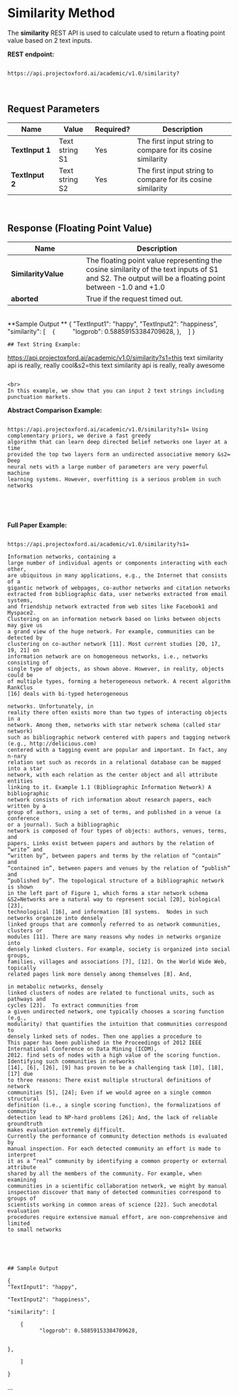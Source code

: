 <!-- 

NavPath: Academic Knowledge API

LinkLabel: Similarity Method

Url:
Academic-Knowledge-API/documentation/SimilarityMethod

Weight: 75

-->

# Similarity Method

The **similarity** REST API is used to
calculate used to return a floating point value
based on 2 text inputs. 

**REST endpoint:**

```

https://api.projectoxford.ai/academic/v1.0/similarity?

``` 
<br>

## Request Parameters
Name        | Value      | Required?        | Description
-----------|----------|--------|----------
**TextInput 1**        |Text string S1   |Yes          |The first input string to compare for its cosine similarity
**TextInput 2**        |Text string S2   |Yes          |The first input string to compare for its cosine similarity
<br>

## Response (Floating Point Value)
Name | Description
--------|---------
**SimilarityValue**        |The floating point value representing the cosine similarity of the text inputs of S1 and S2. The output will be a floating point between -1.0 and +1.0
**aborted** | True if the request timed out.
<br>
**Sample Output **
{
"TextInput1": "happy",
"TextInput2": "happiness", 
"similarity": 
  [    
    {          "logprob": 0.58859153384709628,
    },    
  ]
}
<br>

```
## Text String Example:

```
https://api.projectoxford.ai/academic/v1.0/similarity?s1=this text similarity api is really, really cool&s2=this
text similarity api is really, really awesome

```

<br>
In this example, we show that you can input 2 text strings including punctuation markets.

```

**Abstract Comparison Example:**

```

https://api.projectoxford.ai/academic/v1.0/similarity?s1= Using complementary priors, we derive a fast greedy
algorithm that can learn deep directed belief networks one layer at a time
provided the top two layers form an undirected associative memory &s2= Deep
neural nets with a large number of parameters are very powerful machine
learning systems. However, overfitting is a serious problem in such networks

 

``` 

<br>

**Full Paper Example:**

```

https://api.projectoxford.ai/academic/v1.0/similarity?s1=

Information networks, containing a
large number of individual agents or components interacting with each other,
are ubiquitous in many applications, e.g., the Internet that consists of a
gigantic network of webpages, co-author networks and citation networks
extracted from bibliographic data, user networks extracted from email systems,
and friendship network extracted from web sites like Facebook1 and Myspace2.
Clustering on an information network based on links between objects may give us
a grand view of the huge network. For example, communities can be detected by
clustering on co-author network [11]. Most current studies [20, 17, 19, 21] on
information network are on homogeneous networks, i.e., networks consisting of
single type of objects, as shown above. However, in reality, objects could be
of multiple types, forming a heterogeneous network. A recent algorithm RankClus
[16] deals with bi-typed heterogeneous

networks. Unfortunately, in
reality there often exists more than two types of interacting objects in a
network. Among them, networks with star network schema (called star network)
such as bibliographic network centered with papers and tagging network (e.g., http://delicious.com)
centered with a tagging event are popular and important. In fact, any n-nary
relation set such as records in a relational database can be mapped into a star
network, with each relation as the center object and all attribute entities
linking to it. Example 1.1 (Bibliographic Information Network) A bibliographic
network consists of rich information about research papers, each written by a
group of authors, using a set of terms, and published in a venue (a conference
or a journal). Such a bibliographic
network is composed of four types of objects: authors, venues, terms, and
papers. Links exist between papers and authors by the relation of “write” and
“written by”, between papers and terms by the relation of “contain” and
“contained in”, between papers and venues by the relation of “publish” and
“published by”. The topological structure of a bibliographic network is shown
in the left part of Figure 1, which forms a star network schema
&S2=Networks are a natural way to represent social [20], biological [23],
technological [16], and information [8] systems.  Nodes in such networks organize into densely
linked groups that are commonly referred to as network communities, clusters or
modules [11]. There are many reasons why nodes in networks organize into
densely linked clusters. For example, society is organized into social groups,
families, villages and associations [7], [12]. On the World Wide Web, topically
related pages link more densely among themselves [8]. And,

in metabolic networks, densely
linked clusters of nodes are related to functional units, such as pathways and
cycles [23].  To extract communities from
a given undirected network, one typically chooses a scoring function (e.g.,
modularity) that quantifies the intuition that communities correspond to
densely linked sets of nodes. Then one applies a procedure to 
This paper has been published in the Proceedings of 2012 IEEE International Conference on Data Mining (ICDM),
2012. find sets of nodes with a high value of the scoring function. Identifying such communities in networks
[14], [6], [26], [9] has proven to be a challenging task [10], [18], [17] due
to three reasons: There exist multiple structural definitions of network
communities [5], [24]; Even if we would agree on a single common structural
definition (i.e., a single scoring function), the formalizations of community
detection lead to NP-hard problems [26]; And, the lack of reliable groundtruth
makes evaluation extremely difficult. 
Currently the performance of community detection methods is evaluated by
manual inspection. For each detected community an effort is made to interpret
it as a “real” community by identifying a common property or external attribute
shared by all the members of the community. For example, when examining
communities in a scientific collaboration network, we might by manual
inspection discover that many of detected communities correspond to groups of
scientists working in common areas of science [22]. Such anecdotal evaluation
procedures require extensive manual effort, are non-comprehensive and limited
to small networks

 

``` 

<br>

```
## Sample Output

{
"TextInput1": "happy",
 
"TextInput2": "happiness",
 
"similarity": [

    {
          "logprob": 0.58859153384709628,

  
},

    ]

}

```



...
